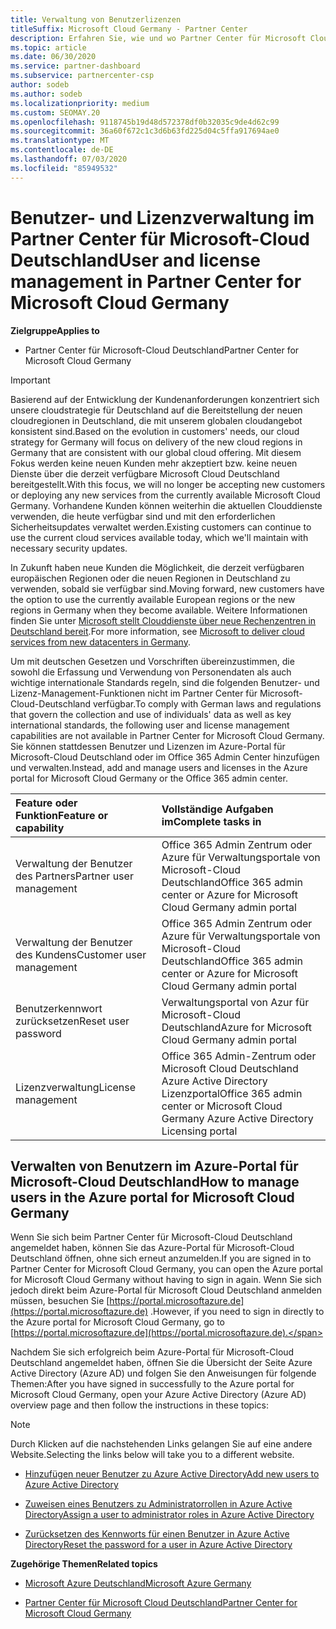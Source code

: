 ```yaml
---
title: Verwaltung von Benutzerlizenzen
titleSuffix: Microsoft Cloud Germany - Partner Center
description: Erfahren Sie, wie und wo Partner Center für Microsoft Cloud Deutschland-Partner,-Kunden und-Lizenzen sowie das Zurücksetzen von Kenn Wörtern verwaltet werden.
ms.topic: article
ms.date: 06/30/2020
ms.service: partner-dashboard
ms.subservice: partnercenter-csp
author: sodeb
ms.author: sodeb
ms.localizationpriority: medium
ms.custom: SEOMAY.20
ms.openlocfilehash: 9118745b19d48d572378df0b32035c9de4d62c99
ms.sourcegitcommit: 36a60f672c1c3d6b63fd225d04c5ffa917694ae0
ms.translationtype: MT
ms.contentlocale: de-DE
ms.lasthandoff: 07/03/2020
ms.locfileid: "85949532"
---
```

# <a name="user-and-license-management-in-partner-center-for-microsoft-cloud-germany"></a><span data-ttu-id="fdfdb-103">Benutzer- und Lizenzverwaltung im Partner Center für Microsoft-Cloud Deutschland</span><span class="sxs-lookup"><span data-stu-id="fdfdb-103">User and license management in Partner Center for Microsoft Cloud Germany</span></span>

<span data-ttu-id="fdfdb-104">**Zielgruppe**</span><span class="sxs-lookup"><span data-stu-id="fdfdb-104">**Applies to**</span></span>

-  <span data-ttu-id="fdfdb-105">Partner Center für Microsoft-Cloud Deutschland</span><span class="sxs-lookup"><span data-stu-id="fdfdb-105">Partner Center for Microsoft Cloud Germany</span></span>

> [!IMPORTANT]
> <span data-ttu-id="fdfdb-106">Basierend auf der Entwicklung der Kundenanforderungen konzentriert sich unsere cloudstrategie für Deutschland auf die Bereitstellung der neuen cloudregionen in Deutschland, die mit unserem globalen cloudangebot konsistent sind.</span><span class="sxs-lookup"><span data-stu-id="fdfdb-106">Based on the evolution in customers' needs, our cloud strategy for Germany will focus on delivery of the new cloud regions in Germany that are consistent with our global cloud offering.</span></span> <span data-ttu-id="fdfdb-107">Mit diesem Fokus werden keine neuen Kunden mehr akzeptiert bzw. keine neuen Dienste über die derzeit verfügbare Microsoft Cloud Deutschland bereitgestellt.</span><span class="sxs-lookup"><span data-stu-id="fdfdb-107">With this focus, we will no longer be accepting new customers or deploying any new services from the currently available Microsoft Cloud Germany.</span></span> <span data-ttu-id="fdfdb-108">Vorhandene Kunden können weiterhin die aktuellen Clouddienste verwenden, die heute verfügbar sind und mit den erforderlichen Sicherheitsupdates verwaltet werden.</span><span class="sxs-lookup"><span data-stu-id="fdfdb-108">Existing customers can continue to use the current cloud services available today, which we'll maintain with necessary security updates.</span></span>
>  
> <span data-ttu-id="fdfdb-109">In Zukunft haben neue Kunden die Möglichkeit, die derzeit verfügbaren europäischen Regionen oder die neuen Regionen in Deutschland zu verwenden, sobald sie verfügbar sind.</span><span class="sxs-lookup"><span data-stu-id="fdfdb-109">Moving forward, new customers have the option to use the currently available European regions or the new regions in Germany when they become available.</span></span> <span data-ttu-id="fdfdb-110">Weitere Informationen finden Sie unter [Microsoft stellt Clouddienste über neue Rechenzentren in Deutschland bereit](https://news.microsoft.com/europe/2018/08/31/microsoft-to-deliver-cloud-services-from-new-datacentres-in-germany-in-2019-to-meet-evolving-customer-needs/).</span><span class="sxs-lookup"><span data-stu-id="fdfdb-110">For more information, see [Microsoft to deliver cloud services from new datacenters in Germany](https://news.microsoft.com/europe/2018/08/31/microsoft-to-deliver-cloud-services-from-new-datacentres-in-germany-in-2019-to-meet-evolving-customer-needs/).</span></span>

<span data-ttu-id="fdfdb-111">Um mit deutschen Gesetzen und Vorschriften übereinzustimmen, die sowohl die Erfassung und Verwendung von Personendaten als auch wichtige internationale Standards regeln, sind die folgenden Benutzer- und Lizenz-Management-Funktionen nicht im Partner Center für Microsoft-Cloud-Deutschland verfügbar.</span><span class="sxs-lookup"><span data-stu-id="fdfdb-111">To comply with German laws and regulations that govern the collection and use of individuals' data as well as key international standards, the following user and license management capabilities are not available in Partner Center for Microsoft Cloud Germany.</span></span> <span data-ttu-id="fdfdb-112">Sie können stattdessen Benutzer und Lizenzen im Azure-Portal für Microsoft-Cloud Deutschland oder im Office 365 Admin Center hinzufügen und verwalten.</span><span class="sxs-lookup"><span data-stu-id="fdfdb-112">Instead, add and manage users and licenses in the Azure portal for Microsoft Cloud Germany or the Office 365 admin center.</span></span>

<span data-ttu-id="fdfdb-113">Feature oder Funktion</span><span class="sxs-lookup"><span data-stu-id="fdfdb-113">Feature or capability</span></span> | <span data-ttu-id="fdfdb-114">Vollständige Aufgaben im</span><span class="sxs-lookup"><span data-stu-id="fdfdb-114">Complete tasks in</span></span>
:--- | :---
<span data-ttu-id="fdfdb-115">Verwaltung der Benutzer des Partners</span><span class="sxs-lookup"><span data-stu-id="fdfdb-115">Partner user management</span></span> | <span data-ttu-id="fdfdb-116">Office 365 Admin Zentrum oder Azure für Verwaltungsportale von Microsoft-Cloud Deutschland</span><span class="sxs-lookup"><span data-stu-id="fdfdb-116">Office 365 admin center or Azure for Microsoft Cloud Germany admin portal</span></span>
<span data-ttu-id="fdfdb-117">Verwaltung der Benutzer des Kundens</span><span class="sxs-lookup"><span data-stu-id="fdfdb-117">Customer user management</span></span> | <span data-ttu-id="fdfdb-118">Office 365 Admin Zentrum oder Azure für Verwaltungsportale von Microsoft-Cloud Deutschland</span><span class="sxs-lookup"><span data-stu-id="fdfdb-118">Office 365 admin center or Azure for Microsoft Cloud Germany admin portal</span></span>
<span data-ttu-id="fdfdb-119">Benutzerkennwort zurücksetzen</span><span class="sxs-lookup"><span data-stu-id="fdfdb-119">Reset user password</span></span> | <span data-ttu-id="fdfdb-120">Verwaltungsportal von Azur für Microsoft-Cloud Deutschland</span><span class="sxs-lookup"><span data-stu-id="fdfdb-120">Azure for Microsoft Cloud Germany admin portal</span></span>
<span data-ttu-id="fdfdb-121">Lizenzverwaltung</span><span class="sxs-lookup"><span data-stu-id="fdfdb-121">License management</span></span> | <span data-ttu-id="fdfdb-122">Office 365 Admin-Zentrum oder Microsoft Cloud Deutschland Azure Active Directory Lizenzportal</span><span class="sxs-lookup"><span data-stu-id="fdfdb-122">Office 365 admin center or Microsoft Cloud Germany Azure Active Directory Licensing portal</span></span>

## <a name="how-to-manage-users-in-the-azure-portal-for-microsoft-cloud-germany"></a><span data-ttu-id="fdfdb-123">Verwalten von Benutzern im Azure-Portal für Microsoft-Cloud Deutschland</span><span class="sxs-lookup"><span data-stu-id="fdfdb-123">How to manage users in the Azure portal for Microsoft Cloud Germany</span></span> 

<span data-ttu-id="fdfdb-124">Wenn Sie sich beim Partner Center für Microsoft-Cloud Deutschland angemeldet haben, können Sie das Azure-Portal für Microsoft-Cloud Deutschland öffnen, ohne sich erneut anzumelden.</span><span class="sxs-lookup"><span data-stu-id="fdfdb-124">If you are signed in to Partner Center for Microsoft Cloud Germany, you can open the Azure portal for Microsoft Cloud Germany without having to sign in again.</span></span> <span data-ttu-id="fdfdb-125">Wenn Sie sich jedoch direkt beim Azure-Portal für Microsoft Cloud Deutschland anmelden müssen, besuchen Sie [https://portal.microsoftazure.de](https://portal.microsoftazure.de) .</span><span class="sxs-lookup"><span data-stu-id="fdfdb-125">However, if you need to sign in directly to the Azure portal for Microsoft Cloud Germany, go to [https://portal.microsoftazure.de](https://portal.microsoftazure.de).</span></span> 

<span data-ttu-id="fdfdb-126">Nachdem Sie sich erfolgreich beim Azure-Portal für Microsoft-Cloud Deutschland angemeldet haben, öffnen Sie die Übersicht der Seite Azure Active Directory (Azure AD) und folgen Sie den Anweisungen für folgende Themen:</span><span class="sxs-lookup"><span data-stu-id="fdfdb-126">After you have signed in successfully to the Azure portal for Microsoft Cloud Germany, open your Azure Active Directory (Azure AD) overview page and then follow the instructions in these topics:</span></span>

> [!NOTE]  
> <span data-ttu-id="fdfdb-127">Durch Klicken auf die nachstehenden Links gelangen Sie auf eine andere Website.</span><span class="sxs-lookup"><span data-stu-id="fdfdb-127">Selecting the links below will take you to a different website.</span></span> 

-  [<span data-ttu-id="fdfdb-128">Hinzufügen neuer Benutzer zu Azure Active Directory</span><span class="sxs-lookup"><span data-stu-id="fdfdb-128">Add new users to Azure Active Directory</span></span>](https://docs.microsoft.com/azure/active-directory/active-directory-users-create-azure-portal)

-  [<span data-ttu-id="fdfdb-129">Zuweisen eines Benutzers zu Administratorrollen in Azure Active Directory</span><span class="sxs-lookup"><span data-stu-id="fdfdb-129">Assign a user to administrator roles in Azure Active Directory</span></span>](https://docs.microsoft.com/azure/active-directory/active-directory-users-assign-role-azure-portal)

-  [<span data-ttu-id="fdfdb-130">Zurücksetzen des Kennworts für einen Benutzer in Azure Active Directory</span><span class="sxs-lookup"><span data-stu-id="fdfdb-130">Reset the password for a user in Azure Active Directory</span></span>](https://docs.microsoft.com/azure/active-directory/active-directory-users-reset-password-azure-portal)

<span data-ttu-id="fdfdb-131">**Zugehörige Themen**</span><span class="sxs-lookup"><span data-stu-id="fdfdb-131">**Related topics**</span></span>

-  [<span data-ttu-id="fdfdb-132">Microsoft Azure Deutschland</span><span class="sxs-lookup"><span data-stu-id="fdfdb-132">Microsoft Azure Germany</span></span>](https://azure.microsoft.com/global-infrastructure/germany/)

-  [<span data-ttu-id="fdfdb-133">Partner Center für Microsoft Cloud Deutschland</span><span class="sxs-lookup"><span data-stu-id="fdfdb-133">Partner Center for Microsoft Cloud Germany</span></span>](partner-center-for-microsoft-cloud-germany.md)


